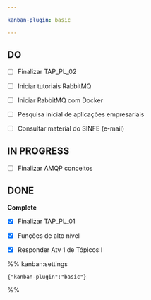 ```yaml
---

kanban-plugin: basic

---
```


## DO

- [ ] Finalizar TAP_PL_02
- [ ] Iniciar tutoriais RabbitMQ
- [ ] Iniciar RabbitMQ com Docker
- [ ] Pesquisa inicial de aplicações empresariais
- [ ] Consultar material do SINFE (e-mail)


## IN PROGRESS

- [ ] Finalizar AMQP conceitos


## DONE

**Complete**
- [x] Finalizar TAP_PL_01
- [x] Funções de alto nível
- [x] Responder Atv 1 de Tópicos I




%% kanban:settings
```
{"kanban-plugin":"basic"}
```
%%